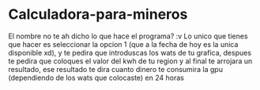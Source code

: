 # Calculadora-para-mineros
El nombre no te ah dicho lo que hace el programa? :v
Lo unico que tienes que hacer es seleccionar la opcion 1
(que a la fecha de hoy es la unica disponible xd), y
te pedira que introduscas los wats de tu grafica, despues
te pedira que coloques el valor del kwh de tu region y
al final te arrojara un resultado, ese resultado te dira
cuanto dinero te consumira la gpu (dependiendo de los wats
que colocaste) en 24 horas
